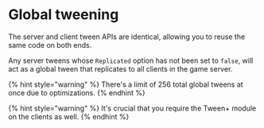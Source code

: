 # Global tweening

The server and client tween APIs are identical, allowing you to reuse the same code on both ends.

Any server tweens whose `Replicated` option has not been set to `false`, will act as a global tween that replicates to all clients in the game server.

{% hint style="warning" %}
There's a limit of 256 total global tweens at once due to optimizations.
{% endhint %}

{% hint style="warning" %}
It's crucial that you require the Tween+ module on the clients as well.
{% endhint %}
